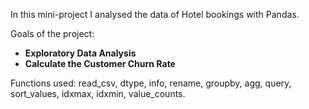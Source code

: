 In this mini-project I analysed the data of Hotel bookings with Pandas. 

Goals of the project:
 - **Exploratory Data Analysis** 
 - **Calculate the Customer Churn Rate**

Functions used: read_csv, dtype, info, rename, groupby, agg, query, sort_values, idxmax, idxmin, value_counts.

